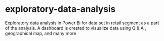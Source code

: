 # exploratory-data-analysis
Exploratory data analysis in Power Bi for data set in retail segment as a part of the analysis. A dashboard is crested to visualize data using Q &amp; A , geographical map, and many more 
